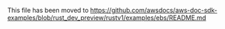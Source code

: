 This file has been moved to https://github.com/awsdocs/aws-doc-sdk-examples/blob/rust_dev_preview/rustv1/examples/ebs/README.md
